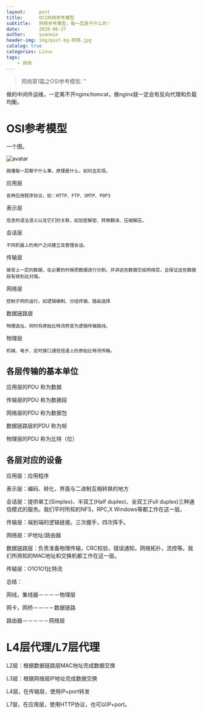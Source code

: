 ```yaml
---
layout:     post
title:      OSI网络参考模型
subtitle:   网络参考模型，每一层是干什么的！
date:       2020-06-27
author:     yuanmie
header-img: img/post-bg-网络.jpg
catalog: true
categories: Linux
tags:
    - 网络
---
```


> 网络第1篇之OSI参考模型. ”

做的中间件运维，一定离不开nginx/tomcat，做nginx就一定会有反向代理和负载均衡。

# OSI参考模型
一个图。

![avatar](https://timgsa.baidu.com/timg?image&quality=80&size=b9999_10000&sec=1593321941404&di=4693a4993fa7a33363718dbafa5c7be8&imgtype=0&src=http%3A%2F%2Fimg1.imgtn.bdimg.com%2Fit%2Fu%3D2396422661%2C2994864451%26fm%3D214%26gp%3D0.jpg)

`搞懂每一层都干什么事，原理是什么，如何去实现。`

应用层

    各种应用程序协议，如：HTTP、FTP、SMTP、POP3

表示层
    
    信息的语法语义以及它们的关联，如加密解密、转换翻译、压缩解压。

会话层

    不同机器上的用户之间建立及管理会话。

传输层

    接受上一层的数据，在必要的时候把数据进行分割，并讲这些数据交给网络层，且保证这些数据段有效到达对端。

网络层

    控制子网的运行，如逻辑编制、分组传输、路由选择

数据链路层

    物理选址，同时将原始比特流转变为逻辑传输路线。

物理层

    机械、电子、定时接口通信信道上的原始比特流传输。

## 各层传输的基本单位

应用层的PDU 称为数据

传输层的PDU 称为数据段

网络层的PDU 称为数据包

数据链路层的PDU 称为帧

物理层的PDU 称为比特（位）

## 各层对应的设备

应用层：应用程序

表示层：编码、转化，界面与二进制互相转换的地方

会话层：提供单工(Simplex)、半双工(Half duplex)、全双工(Full duplex)三种通信模式的服务。我们平时所知的NFS，RPC,X Windows等都工作在这一层。

传输层：端到端的逻辑链接。三次握手，四次挥手。

网络层：IP地址/路由器

数据链路层：负责准备物理传输，CRC校验，错误通知，网络拓扑，流控等。我们所熟知的MAC地址和交换机都工作在这一层。

传输层：O1O1O1比特流


总结：

网线，集线器－－－－物理层

网卡，网桥－－－－数据链路

路由器－－－－－网络层

# L4层代理/L7层代理

L2层：根据数据链路层MAC地址完成数据交换

L3层：根据网络层IP地址完成数据交换

L4层，在传输层，使用IP+port转发

L7层，在应用层，使用HTTP协议，也可以IP+port。